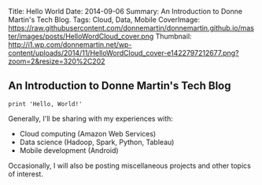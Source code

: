 Title: Hello World
Date: 2014-09-06
Summary: An Introduction to Donne Martin's Tech Blog.
Tags: Cloud, Data, Mobile
CoverImage: https://raw.githubusercontent.com/donnemartin/donnemartin.github.io/master/images/posts/HelloWordCloud_cover.png
Thumbnail: http://i1.wp.com/donnemartin.net/wp-content/uploads/2014/11/HelloWordCloud_cover-e1422797212677.png?zoom=2&resize=320%2C202

## An Introduction to Donne Martin's Tech Blog

```
print 'Hello, World!'
```

Generally, I'll be sharing with my experiences with:

* Cloud computing (Amazon Web Services)
* Data science (Hadoop, Spark, Python, Tableau)
* Mobile development (Android)

Occasionally, I will also be posting miscellaneous projects and other topics of interest.
